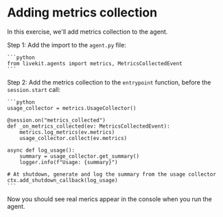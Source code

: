 # Adding metrics collection

In this exercise, we'll add metrics collection to the agent.

Step 1: Add the import to the `agent.py` file:

    ```python
    from livekit.agents import metrics, MetricsCollectedEvent
    ```

Step 2: Add the metrics collection to the `entrypoint` function, before the `session.start` call:

    ```python
    usage_collector = metrics.UsageCollector()

    @session.on("metrics_collected")
    def _on_metrics_collected(ev: MetricsCollectedEvent):
        metrics.log_metrics(ev.metrics)
        usage_collector.collect(ev.metrics)

    async def log_usage():
        summary = usage_collector.get_summary()
        logger.info(f"Usage: {summary}")

    # At shutdown, generate and log the summary from the usage collector
    ctx.add_shutdown_callback(log_usage)
    ```

Now you should see real merics appear in the console when you run the agent.